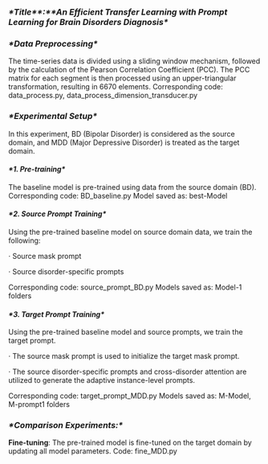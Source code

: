 ### ***\*Title\*******\*:\*******\*An Efficient Transfer Learning with Prompt Learning for Brain Disorders Diagnosis\****



 

### ***\*Data Preprocessing\****

The time-series data is divided using a sliding window mechanism, followed by the calculation of the Pearson Correlation Coefficient (PCC). The PCC matrix for each segment is then processed using an upper-triangular transformation, resulting in 6670 elements.
Corresponding code: data_process.py, data_process_dimension_transducer.py

### ***\*Experimental Setup\****

In this experiment, BD (Bipolar Disorder) is considered as the source domain, and MDD (Major Depressive Disorder) is treated as the target domain.

#### ***\*1. Pre-training\****

The baseline model is pre-trained using data from the source domain (BD).
Corresponding code: BD_baseline.py
Model saved as: best-Model

#### ***\*2. Source Prompt Training\****

Using the pre-trained baseline model on source domain data, we train the following:

· Source mask prompt

· Source disorder-specific prompts

Corresponding code: source_prompt_BD.py
Models saved as: Model-1 folders

#### ***\*3. Target Prompt Training\****

Using the pre-trained baseline model and source prompts, we train the target prompt.

· The source mask prompt is used to initialize the target mask prompt.

· The source disorder-specific prompts and cross-disorder attention are utilized to generate the adaptive instance-level prompts.

Corresponding code: target_prompt_MDD.py
Models saved as: M-Model, M-prompt1 folders



### ***\*Comparison Experiments:\****

**Fine-tuning**: The pre-trained model is fine-tuned on the target domain by updating all model parameters.
Code: fine_MDD.py

 
